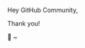 Hey GitHub Community, 

Thank you!

💞️
~


<!---

- 👋 Hi, I’m Z
- 👀 I’m interested in routing & switching. Automation has blew me away these days so here I am!
- 🌱 I’m currently going for a Masters in Informatuion Technology!
- 💞️ I’m looking to collaborate on any projects once I feel comfortable with coding.
- 📫 How to reach me, :)...


--->

<!---
zvang2/zvang2 is a ✨ special ✨ repository because its `README.md` (this file) appears on your GitHub profile.
You can click the Preview link to take a look at your changes.
--->
